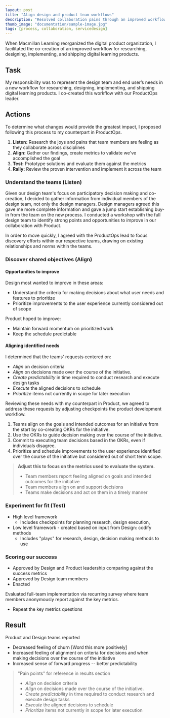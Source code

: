 ```yaml
---
layout: post
title: "Align design and product team workflows"
description: "Resolved collaboration pains through an improved workflow."
thumb_image: "documentation/sample-image.jpg"
tags: [process, collaboration, servicedesign]
---
```


When Macmillan Learning reorganized the digital product organization, I facilitated the co-creation of an improved workflow for researching, designing, implementing, and shipping digital learning products.

## Task ##

My responsibility was to represent the design team and end user’s needs in a new workflow for researching, designing, implementing, and shipping digital learning products. I co-created this workflow with our ProductOps leader.

## Actions ##

To determine what changes would provide the greatest impact, I proposed following this process to my counterpart in ProductOps.

1. **Listen:** Research the joys and pains that team members are feeling as they collaborate across disciplines
2. **Align:** Gather our findings, create metrics to validate we've accomplished the goal
3. **Test:** Prototype solutions and evaluate them against the metrics
4. **Rally:** Review the proven intervention and implement it across the team

### Understand the teams (Listen) ###

Given our design team's focus on participatory decision making and co-creation, I decided to gather information from individual members of the design team, not only the design managers. Design managers agreed this gave me more complete information and gave a jump start establishing buy-in from the team on the new process. I conducted a workshop with the full design team to identify strong points and opportunities to improve in our collaboration with Product.

In order to move quickly, I agreed with the ProductOps lead to focus discovery efforts within our respective teams, drawing on existing relationships and norms within the teams.

### Discover shared objectives (Align) ###

#### Opportunities to improve ####

Design most wanted to improve in these areas:

- Understand the criteria for making decisions about what user needs and features to prioritize
- Prioritize improvements to the user experience currently considered out of scope

Product hoped to improve:

- Maintain forward momentum on prioritized work
- Keep the schedule predictable

#### Aligning identified needs ####

I determined that the teams' requests centered on:

- _Align_ on decision criteria
- _Align_ on decisions made over the course of the initiative.
- _Create predictability_ in time required to conduct research and execute design tasks
- _Execute_ the aligned decisions to schedule
- _Prioritize_ items not currently in scope for later execution

Reviewing these needs with my counterpart in Product, we agreed to address these requests by adjusting checkpoints the product development workflow.

1. Teams align on the goals and intended outcomes for an initiative from the start by co-creating OKRs for the initiative.
2. Use the OKRs to guide decision making over the course of the initiative.
3. Commit to executing team decisions based in the OKRs, even if individuals disagree.
4. Prioritize and schedule improvements to the user experience identified over the course of the initiative but considered out of short term scope.

> **Adjust this to focus on the metrics used to evaluate the system.**
>
> - Team members report feeling aligned on goals and intended outcomes for the initiative
> - Team members align on and support decisions
> - Teams make decisions and act on them in a timely manner

### Experiment for fit (Test) ###

- High level framework
  - Includes checkpoints for planning research, design execution,
- Low level framework - created based on input from Design: codify methods
  - Includes "plays" for research, design, decision making methods to use

### Scoring our success ###

- Approved by Design and Product leadership comparing against the success metrics
- Approved by Design team members
- Enacted

Evaluated full-team implementation via recurring survey where team members anonymously report against the key metrics.

- Repeat the key metrics questions

## Result ##

Product and Design teams reported

- Decreased feeling of churn [Word this more positively]
- Increased feeling of alignment on criteria for decisions and when making decisions over the course of the initiative
- Increased sense of forward progress -- better predictability

> "Pain points" for reference in results section
>
> - _Align_ on decision criteria
> - _Align_ on decisions made over the course of the initiative.
> - _Create predictability_ in time required to conduct research and execute design tasks
> - _Execute_ the aligned decisions to schedule
> - _Prioritize_ items not currently in scope for later execution
